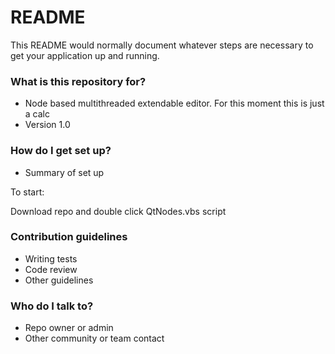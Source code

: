 # README #

This README would normally document whatever steps are necessary to get your application up and running.

### What is this repository for? ###

* Node based multithreaded extendable editor. For this moment this is just a calc
* Version 1.0

### How do I get set up? ###

* Summary of set up

To start:

Download repo and double click QtNodes.vbs script

### Contribution guidelines ###

* Writing tests
* Code review
* Other guidelines

### Who do I talk to? ###

* Repo owner or admin
* Other community or team contact